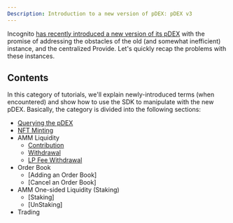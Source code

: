 ```yaml
---
Description: Introduction to a new version of pDEX: pDEX v3
---
```


Incognito [has recently introduced a new version of its pDEX](https://we.incognito.org/t/introducing-the-new-pdex-pdex-v3/13026) with the promise of addressing the obstacles of the old (and somewhat inefficient)
instance, and the centralized Provide. Let's quickly recap the problems with these instances.

## Contents
In this category of tutorials, we'll explain newly-introduced terms (when encountered) and show how to use the SDK to manipulate with the
new pDEX. Basically, the category is divided into the following sections:
* [Querying the pDEX](./query.md)
* [NFT Minting](./nft.md)
* AMM Liquidity
  * [Contribution](./contribute.md)
  * [Withdrawal](./withdraw.md)
  * [LP Fee Withdrawal](./lp_fee_withdraw.md)
* Order Book
  * [Adding an Order Book]
  * [Cancel an Order Book]
* AMM One-sided Liquidity (Staking)
  * [Staking]
  * [UnStaking]
* Trading

